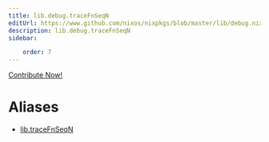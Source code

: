 ```yaml
---
title: lib.debug.traceFnSeqN
editUrl: https://www.github.com/nixos/nixpkgs/blob/master/lib/debug.nix#L209C17
description: lib.debug.traceFnSeqN
sidebar:

    order: 7
---
```


<a href="https://www.github.com/nixos/nixpkgs/blob/master/lib/debug.nix#L209C17">Contribute Now!</a>


# Aliases

- [lib.traceFnSeqN](/nix-doc-comments/reference/lib/lib-traceFnSeqN)


